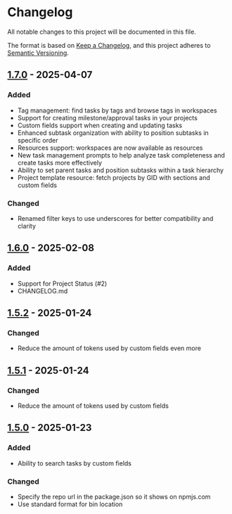 # Changelog

All notable changes to this project will be documented in this file.

The format is based on [Keep a Changelog](https://keepachangelog.com/en/1.1.0/),
and this project adheres to [Semantic Versioning](https://semver.org/spec/v2.0.0.html).


## [1.7.0] - 2025-04-07

### Added
- Tag management: find tasks by tags and browse tags in workspaces
- Support for creating milestone/approval tasks in your projects
- Custom fields support when creating and updating tasks
- Enhanced subtask organization with ability to position subtasks in specific order
- Resources support: workspaces are now available as resources
- New task management prompts to help analyze task completeness and create tasks more effectively
- Ability to set parent tasks and position subtasks within a task hierarchy
- Project template resource: fetch projects by GID with sections and custom fields

### Changed
- Renamed filter keys to use underscores for better compatibility and clarity

## [1.6.0] - 2025-02-08

### Added

- Support for Project Status (#2)
- CHANGELOG.md

## [1.5.2] - 2025-01-24

### Changed

- Reduce the amount of tokens used by custom fields even more

## [1.5.1] - 2025-01-24

### Changed

- Reduce the amount of tokens used by custom fields

## [1.5.0] - 2025-01-23

### Added

- Ability to search tasks by custom fields

### Changed

- Specify the repo url in the package.json so it shows on npmjs.com
- Use standard format for bin location

[1.7.0]: https://github.com/roychri/mcp-server-asana/compare/v1.6.0..v1.7.0
[1.6.0]: https://github.com/roychri/mcp-server-asana/compare/v1.5.2...v1.6.0
[1.5.2]: https://github.com/roychri/mcp-server-asana/compare/v1.5.1...v1.5.2
[1.5.1]: https://github.com/roychri/mcp-server-asana/compare/v1.5.0...v1.5.1
[1.5.0]: https://github.com/roychri/mcp-server-asana/compare/v1.4.0...v1.5.0
